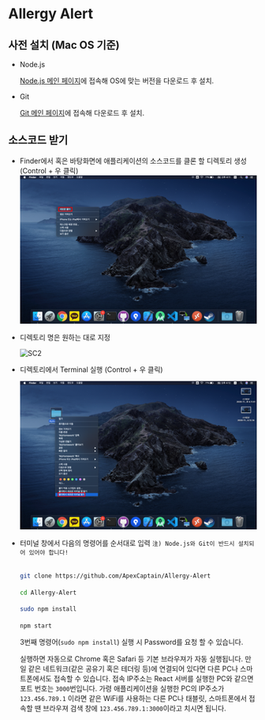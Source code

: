 # Allergy Alert

## 사전 설치 (Mac OS 기준)

- Node.js

    [Node.js 메인 페이지](https://nodejs.org/ko/download/)에 접속해 OS에 맞는 버전을 다운로드 후 설치.

- Git

    [Git 메인 페이지](https://git-scm.com/)에 접속해 다운로드 후 설치. 

## 소스코드 받기

- Finder에서 혹은 바탕화면에 애플리케이션의 소스코드를 클론 할 디렉토리 생성 (Control + 우 클릭)
    ![SC1](ReadMeRes/screenshot_1.png)

- 디렉토리 명은 원하는 대로 지정

    ![SC2](ReadMeRes/screenshot_2.png)

- 디렉토리에서 Terminal 실행 (Control + 우 클릭)

    ![SC3](ReadMeRes/screenshot_3.png)

- 터미널 창에서 다음의 명령어를 순서대로 입력 `注) Node.js와 Git이 반드시 설치되어 있어야 합니다!`

    ```sh
    
    git clone https://github.com/ApexCaptain/Allergy-Alert

    cd Allergy-Alert

    sudo npm install

    npm start

    ```
    3번째 명령어(`sudo npm install`) 실행 시 Password를 요청 할 수 있습니다.

    실행하면 자동으로 Chrome 혹은 Safari 등 기본 브라우져가 자동 실행됩니다. 만일 같은 네트워크(같은 공유기 혹은 테더링 등)에 연결되어 있다면 다른 PC나 스마트폰에서도 접속할 수 있습니다. 접속 IP주소는 React 서버를 실행한 PC와 같으면 포트 번호는 `3000`번입니다. 가령 애플리케이션을 실행한 PC의 IP주소가 `123.456.789.1` 이라면 같은 WiFi를 사용하는 다른 PC나 태블릿, 스마트폰에서 접속할 땐 브라우져 검색 창에 `123.456.789.1:3000`이라고 치시면 됩니다.
